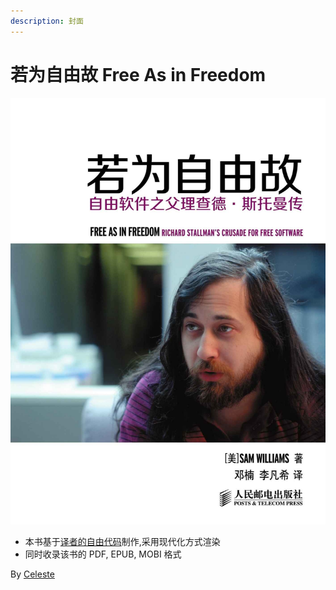 ```yaml
---
description: 封面
---
```


# 若为自由故 Free As in Freedom

![封面](.gitbook/assets/cover.jpeg)

* 本书基于[译者的自由代码](https://github.com/lifanxi/free-as-in-freedom-zh-cn)制作,采用现代化方式渲染
* 同时收录该书的 PDF, EPUB, MOBI 格式

By [Celeste](https://www.jiayipan.me)
